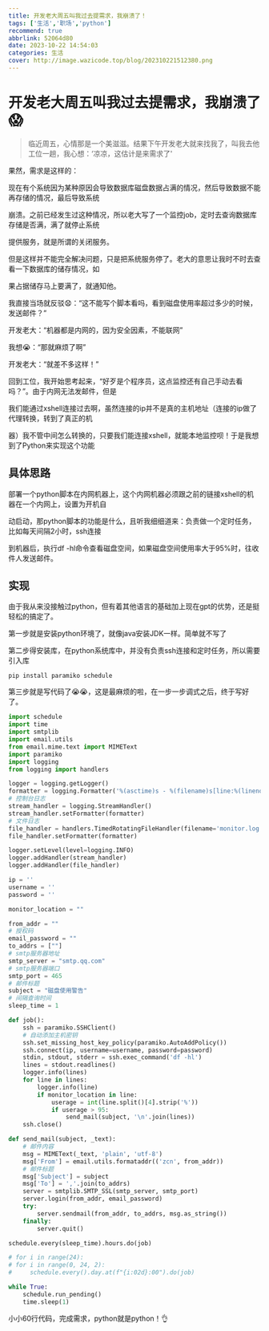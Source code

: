 ```yaml
---
title: 开发老大周五叫我过去提需求，我崩溃了！
tags: ['生活','职场','python']
recommend: true
abbrlink: 52064d80
date: 2023-10-22 14:54:03
categories: 生活
cover: http://image.wazicode.top/blog/202310221512380.png
---
```


# 开发老大周五叫我过去提需求，我崩溃了:scream:

> 临近周五，心情那是一个美滋滋。结果下午开发老大就来找我了，叫我去他工位一趟，我心想：‘凉凉，这估计是来需求了'

果然，需求是这样的：

现在有个系统因为某种原因会导致数据库磁盘数据占满的情况，然后导致数据不能再存储的情况，最后导致系统

崩溃。之前已经发生过这种情况，所以老大写了一个监控job，定时去查询数据库存储是否满，满了就停止系统

提供服务，就是所谓的关闭服务。

但是这样并不能完全解决问题，只是把系统服务停了。老大的意思让我时不时去查看一下数据库的储存情况，如

果占据储存马上要满了，就通知他。

我直接当场就反驳:anguished:：“这不能写个脚本看吗，看到磁盘使用率超过多少的时候，发送邮件？”

开发老大：“机器都是内网的，因为安全因素，不能联网”

我想:sob:：“那就麻烦了啊”

开发老大：“就差不多这样！”

回到工位，我开始思考起来，“好歹是个程序员，这点监控还有自己手动去看吗？”。由于内网无法发邮件，但是

我们能通过xshell连接过去啊，虽然连接的ip并不是真的主机地址（连接的ip做了代理转换，转到了真正的机

器）我不管中间怎么转换的，只要我们能连接xshell，就能本地监控呗！于是我想到了Python来实现这个功能

## 具体思路

部署一个python脚本在内网机器上，这个内网机器必须跟之前的链接xshell的机器在一个内网上，设置为开机自

动启动，那python脚本的功能是什么，且听我细细道来：负责做一个定时任务，比如每天间隔2小时，ssh连接

到机器后，执行df -hl命令查看磁盘空间，如果磁盘空间使用率大于95%时，往收件人发送邮件。

## 实现

由于我从来没接触过python，但有着其他语言的基础加上现在gpt的优势，还是挺轻松的搞定了。

第一步就是安装python环境了，就像java安装JDK一样。简单就不写了

第二步得安装库，在python系统库中，并没有负责ssh连接和定时任务，所以需要引入库

```shell
pip install paramiko schedule
```

第三步就是写代码了:sob::sob:，这是最麻烦的啦，在一步一步调式之后，终于写好了。



```python
import schedule
import time
import smtplib
import email.utils
from email.mime.text import MIMEText
import paramiko
import logging
from logging import handlers

logger = logging.getLogger()
formatter = logging.Formatter('%(asctime)s - %(filename)s[line:%(lineno)d] - %(levelname)s: %(message)s')
# 控制台日志
stream_handler = logging.StreamHandler()
stream_handler.setFormatter(formatter)
# 文件日志
file_handler = handlers.TimedRotatingFileHandler(filename='monitor.log', when='D')
file_handler.setFormatter(formatter)

logger.setLevel(level=logging.INFO)
logger.addHandler(stream_handler)
logger.addHandler(file_handler)

ip = ''
username = ''
password = ''

monitor_location = ""

from_addr = ""
# 授权码
email_password = ""
to_addrs = [""]
# smtp服务器地址
smtp_server = "smtp.qq.com"
# smtp服务器端口
smtp_port = 465
# 邮件标题
subject = "磁盘使用警告"
# 间隔查询时间
sleep_time = 1

def job():
    ssh = paramiko.SSHClient()
    # 自动添加主机密钥
    ssh.set_missing_host_key_policy(paramiko.AutoAddPolicy())
    ssh.connect(ip, username=username, password=password)
    stdin, stdout, stderr = ssh.exec_command('df -hl')
    lines = stdout.readlines()
    logger.info(lines)
    for line in lines:
        logger.info(line)
        if monitor_location in line:
            userage = int(line.split()[4].strip('%'))
            if userage > 95:
                send_mail(subject, '\n'.join(lines))
    ssh.close()

def send_mail(subject, _text):
    # 邮件内容
    msg = MIMEText(_text, 'plain', 'utf-8')
    msg['From'] = email.utils.formataddr(('zcn', from_addr))
    # 邮件标题
    msg['Subject'] = subject
    msg['To'] = ','.join(to_addrs)
    server = smtplib.SMTP_SSL(smtp_server, smtp_port)
    server.login(from_addr, email_password)
    try:
        server.sendmail(from_addr, to_addrs, msg.as_string())
    finally:
        server.quit()

schedule.every(sleep_time).hours.do(job)

# for i in range(24):
# for i in range(0, 24, 2):
#     schedule.every().day.at(f"{i:02d}:00").do(job)

while True:
    schedule.run_pending()
    time.sleep(1)
```

小小60行代码，完成需求，python就是python！:ok_hand: